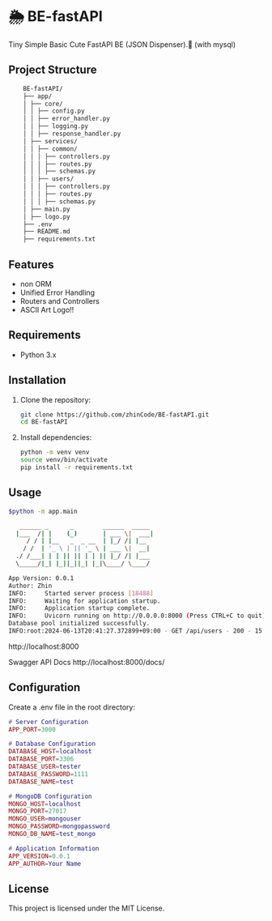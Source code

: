 # 🌦️ BE-fastAPI

Tiny Simple Basic Cute FastAPI BE (JSON Dispenser).🎉 (with mysql)


## Project Structure

```sh
    BE-fastAPI/
    ├── app/
    │ ├── core/
    │ │ ├── config.py
    │ │ ├── error_handler.py
    │ │ ├── logging.py
    │ │ ├── response_handler.py
    │ ├── services/
    │ │ ├── common/
    │ │ │ ├── controllers.py
    │ │ │ ├── routes.py
    │ │ │ ├── schemas.py
    │ │ ├── users/
    │ │ │ ├── controllers.py
    │ │ │ ├── routes.py
    │ │ │ ├── schemas.py
    │ ├── main.py
    │ ├── logo.py
    ├── .env 
    ├── README.md
    ├── requirements.txt
```

## Features
- non ORM
- Unified Error Handling
- Routers and Controllers
- ASCII Art Logo!!



## Requirements

- Python 3.x

## Installation

1. Clone the repository:

    ```sh
    git clone https://github.com/zhinCode/BE-fastAPI.git
    cd BE-fastAPI
    ```

2. Install dependencies:

    ```sh
    python -m venv venv
    source venv/bin/activate
    pip install -r requirements.txt
    ```

## Usage

```sh
$python -m app.main

   ______ _      _        ______  _____
  |___  /| |    (_)       | ___ \|  ___|
     / / | |__   _  _ __  | |_/ /| |__
    / /  | '_ \ | || '_ \ | ___ \|  __|
  ./ /___| | | || || | | || |_/ /| |___
  \_____/|_| |_||_||_| |_|\____/ \____/

App Version: 0.0.1
Author: Zhin
INFO:     Started server process [18488]
INFO:     Waiting for application startup.
INFO:     Application startup complete.
INFO:     Uvicorn running on http://0.0.0.0:8000 (Press CTRL+C to quit)
Database pool initialized successfully.
INFO:root:2024-06-13T20:41:27.372899+09:00 - GET /api/users - 200 - 15.49 ms

```

http://localhost:8000

Swagger API Docs
http://localhost:8000/docs/

## Configuration

Create a .env file in the root directory:

``` lua
# Server Configuration
APP_PORT=3000

# Database Configuration
DATABASE_HOST=localhost
DATABASE_PORT=3306
DATABASE_USER=tester
DATABASE_PASSWORD=1111
DATABASE_NAME=test

# MongoDB Configuration
MONGO_HOST=localhost
MONGO_PORT=27017
MONGO_USER=mongouser
MONGO_PASSWORD=mongopassword
MONGO_DB_NAME=test_mongo

# Application Information
APP_VERSION=0.0.1
APP_AUTHOR=Your Name
```


## License
This project is licensed under the MIT License.


